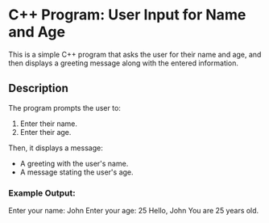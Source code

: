 # C++ Program: User Input for Name and Age

This is a simple C++ program that asks the user for their name and age, and then displays a greeting message along with the entered information.

## Description

The program prompts the user to:

1. Enter their name.
2. Enter their age.

Then, it displays a message:

- A greeting with the user's name.
- A message stating the user's age.

### Example Output:

Enter your name: John
Enter your age: 25
Hello, John
You are 25 years old.
